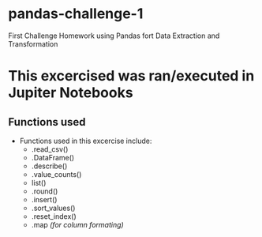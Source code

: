 # pandas-challenge-1
First Challenge Homework using Pandas fort Data Extraction and Transformation
# This excercised was ran/executed in Jupiter Notebooks
## Functions used
- Functions used in this excercise include:
  - .read_csv()
  - .DataFrame()
  - .describe()
  - .value_counts()
  - list()
  - .round()
  - .insert()
  - .sort_values()
  - .reset_index()
  - .map *(for column formating)*
